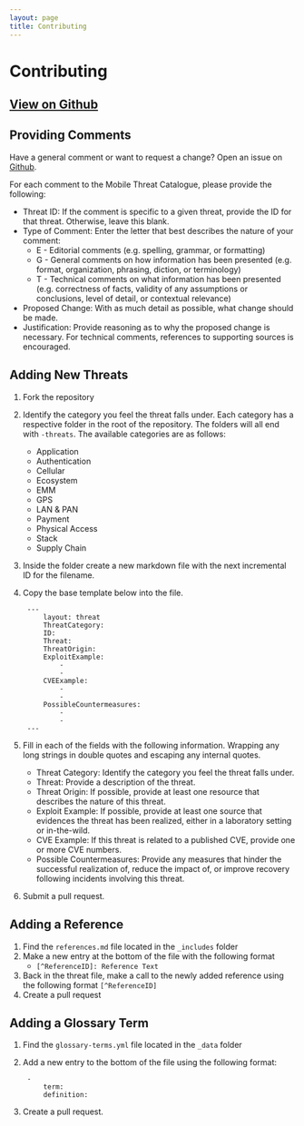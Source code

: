 ```yaml
---
layout: page
title: Contributing
---
```


# Contributing

## 	[View on Github](#)

## Providing Comments
Have a general comment or want to request a change? Open an issue on [Github](#).

For each comment to the Mobile Threat Catalogue, please provide the following:

- Threat ID: If the comment is specific to a given threat, provide the ID for that threat. Otherwise, leave this blank.
- Type of Comment: Enter the letter that best describes the nature of your comment:
    - E - Editorial comments (e.g. spelling, grammar, or formatting)
    - G - General comments on how information has been presented (e.g. format, organization, phrasing, diction, or terminology)
    - T - Technical comments on what information has been presented (e.g. correctness of facts, validity of any assumptions or conclusions, level of detail, or contextual relevance)
- Proposed Change: With as much detail as possible, what change should be made.
- Justification: Provide reasoning as to why the proposed change is necessary. For technical comments, references to supporting sources is encouraged.

## Adding New Threats
1. Fork the repository
2. Identify the category you feel the threat falls under. Each category has a respective folder in the root of the repository. The folders will all end with ``-threats``. The available categories are as follows:
    - Application
    - Authentication
    - Cellular
    - Ecosystem
    - EMM
    - GPS
    - LAN & PAN
    - Payment
    - Physical Access
    - Stack
    - Supply Chain
3. Inside the folder create a new markdown file with the next incremental ID for the filename.
4. Copy the base template below into the file.

        ---
            layout: threat
            ThreatCategory:
            ID:
            Threat:
            ThreatOrigin:
            ExploitExample:
                -
                -
            CVEExample:
                -
                -
            PossibleCountermeasures:
                -
                -
        ---

5. Fill in each of the fields with the following information. Wrapping any long strings in double quotes and escaping any internal quotes.
    - Threat Category: Identify the category you feel the threat falls under.
    - Threat: Provide a description of the threat.
    - Threat Origin: If possible, provide at least one resource that describes the nature of this threat.
    - Exploit Example: If possible, provide at least one source that evidences the threat has been realized, either in a laboratory setting or in-the-wild.
    - CVE Example: If this threat is related to a published CVE, provide one or more CVE numbers.
    - Possible Countermeasures: Provide any measures that hinder the successful realization of, reduce the impact of, or improve recovery following incidents involving this threat.
6. Submit a pull request.


## Adding a Reference
1. Find the ``references.md`` file located in the ``_includes`` folder
2. Make a new entry at the bottom of the file with the following format
    - ``[^ReferenceID]: Reference Text``
3. Back in the threat file, make a call to the newly added reference using the following format ``[^ReferenceID]``
4. Create a pull request


## Adding a Glossary Term
1. Find the ``glossary-terms.yml`` file located in the ``_data`` folder
2. Add a new entry to the bottom of the file using the following format:

        -
            term:
            definition:

3. Create a pull request.
